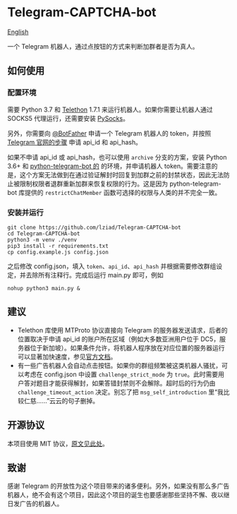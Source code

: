 # Telegram-CAPTCHA-bot

[English](README-en.md)

一个 Telegram 机器人，通过点按钮的方式来判断加群者是否为真人。

## 如何使用

### 配置环境

需要 Python 3.7 和 [Telethon](https://github.com/LonamiWebs/Telethon) 1.7.1 来运行机器人。如果你需要让机器人通过 SOCKS5 代理运行，还需要安装 [PySocks](https://github.com/Anorov/PySocks)。

另外，你需要向 [@BotFather](https://t.me/BotFather) 申请一个 Telegram 机器人的 token，并按照 [Telegram 官网的步骤](https://core.telegram.org/api/obtaining_api_id) 申请 api_id 和 api_hash。

如果不申请 api_id 或 api_hash，也可以使用 `archive` 分支的方案，安装 Python 3.6+ 和 [python-telegram-bot 的](https://github.com/python-telegram-bot/python-telegram-bot) 的环境，并申请机器人 token。需要注意的是，这个方案无法做到在通过验证解封时回复到加群之前的封禁状态，因此无法防止被限制权限者退群重新加群来恢复权限的行为。这是因为 python-telegram-bot 库提供的 `restrictChatMember` 函数可选择的权限与人类的并不完全一致。

### 安装并运行

```
git clone https://github.com/lziad/Telegram-CAPTCHA-bot 
cd Telegram-CAPTCHA-bot
python3 -m venv ./venv
pip3 install -r requirements.txt
cp config.example.js config.json
```
之后修改 config.json，填入 `token`、`api_id`、`api_hash` 并根据需要修改群组设定，并去除所有注释行。完成后运行 main.py 即可，例如
```
nohup python3 main.py &
```

## 建议

* Telethon 库使用 MTProto 协议直接向 Telegram 的服务器发送请求，后者的位置取决于申请 api_id 的账户所在区域（例如大多数亚洲用户位于 DC5，服务器位于新加坡）。如果条件允许，将机器人程序放在对应位置的服务器运行可以显著加快速度，参见[官方文档](https://core.telegram.org/api/datacenter)。
* 有一些广告机器人会自动点击按钮。如果你的群组频繁被这类机器人骚扰，可以考虑在 config.json 中设置 `challenge_strict_mode` 为 `true`。此时需要用户答对题目才能获得解封，如果答错封禁则不会解除。超时后的行为仍由 `challenge_timeout_action` 决定。别忘了把 `msg_self_introduction` 里“我比较仁慈……”云云的句子删掉。

## 开源协议

本项目使用 MIT 协议，[原文见此处](LICENSE.md)。

## 致谢

感谢 Telegram 的开放性为这个项目带来的诸多便利。另外，如果没有那么多广告机器人，绝不会有这个项目，因此这个项目的诞生也要感谢那些坚持不懈、夜以继日发广告的机器人。
